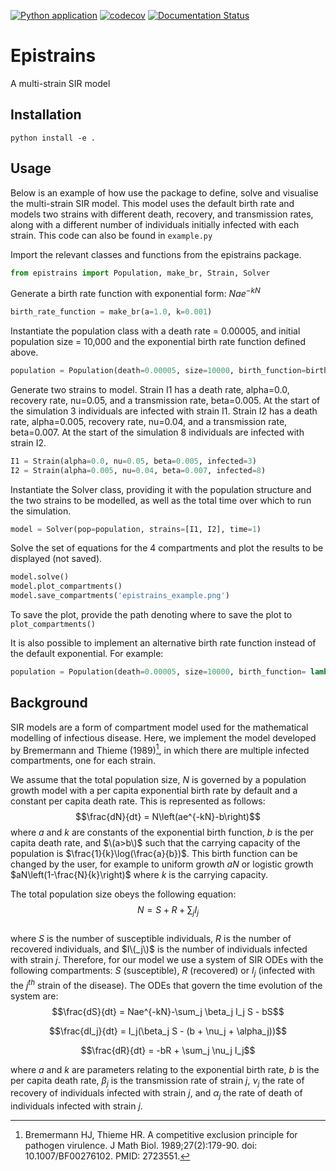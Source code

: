 [![Python application](https://github.com/SABS-R3-Epidemiology/epistrains/actions/workflows/python-app.yml/badge.svg)](https://github.com/SABS-R3-Epidemiology/epistrains/actions/workflows/python-app.yml)
[![codecov](https://codecov.io/gh/SABS-R3-Epidemiology/epistrains/branch/main/graph/badge.svg?token=UEYRNK9UE7)](https://codecov.io/gh/SABS-R3-Epidemiology/epistrains)
[![Documentation Status](https://readthedocs.org/projects/epistrains/badge/?version=latest)](https://epistrains.readthedocs.io/en/latest/?badge=latest)

# Epistrains

A multi-strain SIR model


## Installation

```
python install -e .
```

## Usage

Below is an example of how use the package to define, solve and visualise the multi-strain SIR model. This model uses the default birth rate and models two strains with different death, recovery, and transmission rates, along with a different number of individuals initially infected with each strain. This code can also be found in `example.py`

Import the relevant classes and functions from the epistrains package.
```python
from epistrains import Population, make_br, Strain, Solver
```
Generate a birth rate function with exponential form: $Nae^{-kN}$
``` python
birth_rate_function = make_br(a=1.0, k=0.001)
```
Instantiate the population class with a death rate = 0.00005, and initial population size = 10,000 and the exponential birth rate function defined above.
``` python
population = Population(death=0.00005, size=10000, birth_function=birth_rate_function)
```
Generate two strains to model. Strain I1 has a death rate, alpha=0.0, recovery rate, nu=0.05, and a transmission rate, beta=0.005. At the start of the simulation 3 individuals are infected with strain I1. Strain I2 has a death rate, alpha=0.005, recovery rate, nu=0.04, and a transmission rate, beta=0.007. At the start of the simulation 8 individuals are infected with strain I2.
```python
I1 = Strain(alpha=0.0, nu=0.05, beta=0.005, infected=3)
I2 = Strain(alpha=0.005, nu=0.04, beta=0.007, infected=8)
```
Instantiate the Solver class, providing it with the population structure and the two strains to be modelled, as well as the total time over which to run the simulation.
```python
model = Solver(pop=population, strains=[I1, I2], time=1)
```
Solve the set of equations for the 4 compartments and plot the results to be displayed (not saved).
```python
model.solve()
model.plot_compartments()
model.save_compartments('epistrains_example.png')
```
To save the plot, provide the path denoting where to save the plot to `plot_compartments()`

It is also possible to implement an alternative birth rate function instead of the default exponential. For example:
```python
population = Population(death=0.00005, size=10000, birth_function= lambda N: 0.0005*N)
```


## Background

SIR models are a form of compartment model used for the mathematical modelling of infectious disease. Here, we implement the model developed by Bremermann and Thieme (1989)[^1], in which there are multiple infected compartments, one for each strain.

We assume that the total population size, $N$ is governed by a population growth model with a per capita exponential birth rate by default and a constant per capita death rate. This is represented as follows:
$$\frac{dN}{dt} = N\left(ae^{-kN}-b\right)$$
where $a$ and $k$ are constants of the exponential birth function, $b$ is the per capita death rate, and $\(a>b\)$ such that the carrying capacity of the population is $\frac{1}{k}\log(\frac{a}{b})$. This birth function can be changed by the user, for example to uniform growth $aN$ or logistic growth $aN\left(1-\frac{N}{k}\right)$ where $k$ is the carrying capacity.  

The total population size obeys the following equation:
$$N = S + R + \sum_{j} I_j$$  
where $S$ is the number of susceptible individuals, $R$ is the number of recovered individuals, and $I\(_j\)$ is the number of individuals infected with strain $j$.
Therefore, for our model we use a system of SIR ODEs with the following compartments: $S$ (susceptible), $R$ (recovered) or $I_j$ (infected with the $j^{th}$ strain of the disease). The ODEs that govern the time evolution of the system are:  
$$\frac{dS}{dt} = Nae^{-kN}-\sum_j \beta_j I_j S - bS$$

$$\frac{dI_j}{dt} = I_j(\beta_j S - (b + \nu_j + \alpha_j))$$

$$\frac{dR}{dt} = -bR + \sum_j \nu_j I_j$$

where $a$ and $k$ are parameters relating to the exponential birth rate, $b$ is the per capita death rate, $\beta_j$ is the transmission rate of strain $j$, $\nu_j$ the rate of recovery of individuals infected with strain $j$, and $\alpha_j$ the rate of death of individuals infected with strain $j$.


[^1]: Bremermann HJ, Thieme HR. A competitive exclusion principle for pathogen virulence. J Math Biol. 1989;27(2):179-90. doi: 10.1007/BF00276102. PMID: 2723551.
